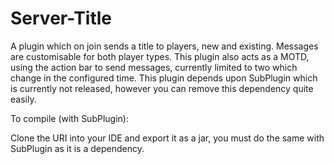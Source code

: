 # Server-Title
A plugin which on join sends a title to players, new and existing. Messages are customisable for both player types. 
This plugin also acts as a MOTD, using the action bar to send messages, currently limited to two which change in the configured time. 
This plugin depends upon SubPlugin which is currently not released, however you can remove this dependency quite easily.

To compile (with SubPlugin):

Clone the URI into your IDE and export it as a jar, you must do the same with SubPlugin as it is a dependency.
